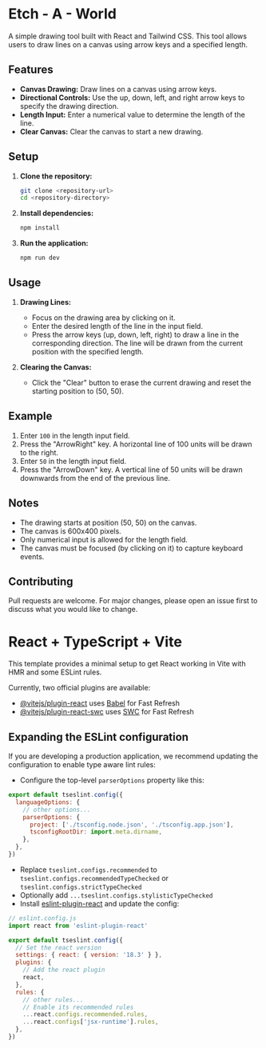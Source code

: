 # Etch - A - World

A simple drawing tool built with React and Tailwind CSS. This tool allows users to draw lines on a canvas using arrow keys and a specified length.

## Features

-   **Canvas Drawing:** Draw lines on a canvas using arrow keys.
-   **Directional Controls:** Use the up, down, left, and right arrow keys to specify the drawing direction.
-   **Length Input:** Enter a numerical value to determine the length of the line.
-   **Clear Canvas:** Clear the canvas to start a new drawing.

## Setup

1.  **Clone the repository:**

    ```bash
    git clone <repository-url>
    cd <repository-directory>
    ```

2.  **Install dependencies:**

    ```bash
    npm install
    ```

3.  **Run the application:**

    ```bash
    npm run dev
    ```

## Usage

1.  **Drawing Lines:**
    -   Focus on the drawing area by clicking on it.
    -   Enter the desired length of the line in the input field.
    -   Press the arrow keys (up, down, left, right) to draw a line in the corresponding direction. The line will be drawn from the current position with the specified length.

2.  **Clearing the Canvas:**
    -   Click the "Clear" button to erase the current drawing and reset the starting position to (50, 50).

## Example

1.  Enter `100` in the length input field.
2.  Press the "ArrowRight" key. A horizontal line of 100 units will be drawn to the right.
3.  Enter `50` in the length input field.
4.  Press the "ArrowDown" key. A vertical line of 50 units will be drawn downwards from the end of the previous line.

## Notes

-   The drawing starts at position (50, 50) on the canvas.
-   The canvas is 600x400 pixels.
-   Only numerical input is allowed for the length field.
-   The canvas must be focused (by clicking on it) to capture keyboard events.

## Contributing

Pull requests are welcome. For major changes, please open an issue first to discuss what you would like to change.

# React + TypeScript + Vite

This template provides a minimal setup to get React working in Vite with HMR and some ESLint rules.

Currently, two official plugins are available:

- [@vitejs/plugin-react](https://github.com/vitejs/vite-plugin-react/blob/main/packages/plugin-react/README.md) uses [Babel](https://babeljs.io/) for Fast Refresh
- [@vitejs/plugin-react-swc](https://github.com/vitejs/vite-plugin-react-swc) uses [SWC](https://swc.rs/) for Fast Refresh

## Expanding the ESLint configuration

If you are developing a production application, we recommend updating the configuration to enable type aware lint rules:

- Configure the top-level `parserOptions` property like this:

```js
export default tseslint.config({
  languageOptions: {
    // other options...
    parserOptions: {
      project: ['./tsconfig.node.json', './tsconfig.app.json'],
      tsconfigRootDir: import.meta.dirname,
    },
  },
})
```

- Replace `tseslint.configs.recommended` to `tseslint.configs.recommendedTypeChecked` or `tseslint.configs.strictTypeChecked`
- Optionally add `...tseslint.configs.stylisticTypeChecked`
- Install [eslint-plugin-react](https://github.com/jsx-eslint/eslint-plugin-react) and update the config:

```js
// eslint.config.js
import react from 'eslint-plugin-react'

export default tseslint.config({
  // Set the react version
  settings: { react: { version: '18.3' } },
  plugins: {
    // Add the react plugin
    react,
  },
  rules: {
    // other rules...
    // Enable its recommended rules
    ...react.configs.recommended.rules,
    ...react.configs['jsx-runtime'].rules,
  },
})
```
